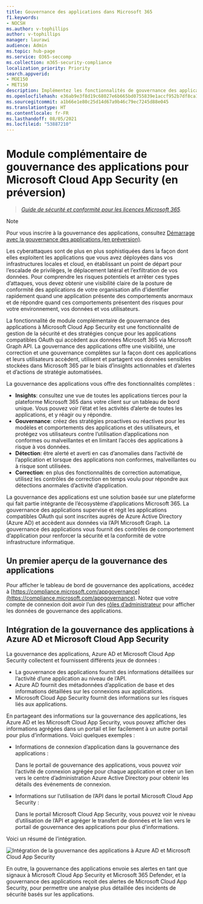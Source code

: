 ```yaml
---
title: Gouvernance des applications dans Microsoft 365
f1.keywords:
- NOCSH
ms.author: v-tophillips
author: v-tophillips
manager: laurawi
audience: Admin
ms.topic: hub-page
ms.service: O365-seccomp
ms.collection: m365-security-compliance
localization_priority: Priority
search.appverid:
- MOE150
- MET150
description: Implémentez les fonctionnalités de gouvernance des applications Microsoft pour régir vos applications.
ms.openlocfilehash: e36ab9e3f8d19c68027e6b665bd0755839e1accf952b7df8ca1fe1694c0a8bae
ms.sourcegitcommit: a1b66e1e80c25d14d67a9b46c79ec7245d88e045
ms.translationtype: HT
ms.contentlocale: fr-FR
ms.lasthandoff: 08/05/2021
ms.locfileid: "53887210"
---
```

# <a name="app-governance-add-on-to-microsoft-cloud-app-security-in-preview"></a>Module complémentaire de gouvernance des applications pour Microsoft Cloud App Security (en préversion)

>*[Guide de sécurité et conformité pour les licences Microsoft 365](https://aka.ms/ComplianceSD).*

> [!NOTE]
> Pour vous inscrire à la gouvernance des applications, consultez [Démarrage avec la gouvernance des applications (en préversion)](app-governance-get-started.md#add-app-governance-to-your-microsoft-365-account).

Les cyberattaques sont de plus en plus sophistiquées dans la façon dont elles exploitent les applications que vous avez déployées dans vos infrastructures locales et cloud, en établissant un point de départ pour l’escalade de privilèges, le déplacement latéral et l’exfiltration de vos données. Pour comprendre les risques potentiels et arrêter ces types d’attaques, vous devez obtenir une visibilité claire de la posture de conformité des applications de votre organisation afin d’identifier rapidement quand une application présente des comportements anormaux et de répondre quand ces comportements présentent des risques pour votre environnement, vos données et vos utilisateurs.

La fonctionnalité de module complémentaire de gouvernance des applications à Microsoft Cloud App Security est une fonctionnalité de gestion de la sécurité et des stratégies conçue pour les applications compatibles OAuth qui accèdent aux données Microsoft 365 via Microsoft Graph API. La gouvernance des applications offre une visibilité, une correction et une gouvernance complètes sur la façon dont ces applications et leurs utilisateurs accèdent, utilisent et partagent vos données sensibles stockées dans Microsoft 365 par le biais d’insights actionnables et d’alertes et d’actions de stratégie automatisées.

<!--
The scale of ongoing cybersecurity incidents affecting large enterprises and smaller businesses highlights the dangers of supply chain attacks and the need to strengthen the security and compliance posture of every organization. Accelerated cloud adoption with Microsoft 365 and its rich application ecosystem are constantly growing. Attackers are gaining organizational footholds through applications because:

- Users are typically unaware of the risks when consenting to the use of applications. 
- App developers and independent software vendors (ISVs) do not yet have Security Development Lifecycle (SDL) best practices in place to address attacker techniques.
-->

La gouvernance des applications vous offre des fonctionnalités complètes :

- **Insights**: consultez une vue de toutes les applications tierces pour la plateforme Microsoft 365 dans votre client sur un tableau de bord unique. Vous pouvez voir l’état et les activités d’alerte de toutes les applications, et y réagir ou y répondre.
- **Gouvernance**: créez des stratégies proactives ou réactives pour les modèles et comportements des applications et des utilisateurs, et protégez vos utilisateurs contre l’utilisation d’applications non conformes ou malveillantes et en limitant l’accès des applications à risque à vos données.
- **Détection**: être alerté et averti en cas d’anomalies dans l’activité de l’application et lorsque des applications non conformes, malveillantes ou à risque sont utilisées.
- **Correction**: en plus des fonctionnalités de correction automatique, utilisez les contrôles de correction en temps voulu pour répondre aux détections anormales d’activité d’application.

La gouvernance des applications est une solution basée sur une plateforme qui fait partie intégrante de l’écosystème d’applications Microsoft 365. La gouvernance des applications supervise et régit les applications compatibles OAuth qui sont inscrites auprès de Azure Active Directory (Azure AD) et accèdent aux données via l’API Microsoft Graph. La gouvernance des applications vous fournit des contrôles de comportement d’application pour renforcer la sécurité et la conformité de votre infrastructure informatique.

## <a name="a-first-glimpse-at-app-governance"></a>Un premier aperçu de la gouvernance des applications

Pour afficher le tableau de bord de gouvernance des applications, accédez à [https://compliance.microsoft.com/appgovernance](https://compliance.microsoft.com/appgovernance). Notez que votre compte de connexion doit avoir l’un des [rôles d’administrateur](app-governance-get-started.md#administrator-roles) pour afficher les données de gouvernance des applications.

## <a name="app-governance-integration-with-azure-ad-and-microsoft-cloud-app-security"></a>Intégration de la gouvernance des applications à Azure AD et Microsoft Cloud App Security

La gouvernance des applications, Azure AD et Microsoft Cloud App Security collectent et fournissent différents jeux de données :

- La gouvernance des applications fournit des informations détaillées sur l’activité d’une application au niveau de l’API.
- Azure AD fournit des métadonnées d’application de base et des informations détaillées sur les connexions aux applications.
- Microsoft Cloud App Security fournit des informations sur les risques liés aux applications.

En partageant des informations sur la gouvernance des applications, les Azure AD et les Microsoft Cloud App Security, vous pouvez afficher des informations agrégées dans un portail et lier facilement à un autre portail pour plus d’informations. Voici quelques exemples :

- Informations de connexion d’application dans la gouvernance des applications :

  Dans le portail de gouvernance des applications, vous pouvez voir l’activité de connexion agrégée pour chaque application et créer un lien vers le centre d’administration Azure Active Directory pour obtenir les détails des événements de connexion.

<!--
- App API usage information in the Azure Active Directory admin center:

  From the Azure Active Directory admin center, you can see the aggregated app usage information and link to the app governance portal for the details of app usage.
-->
- Informations sur l’utilisation de l’API dans le portail Microsoft Cloud App Security :

  Dans le portail Microsoft Cloud App Security, vous pouvez voir le niveau d’utilisation de l’API et agréger le transfert de données et le lien vers le portail de gouvernance des applications pour plus d’informations.

Voici un résumé de l’intégration.

![Intégration de la gouvernance des applications à Azure AD et Microsoft Cloud App Security](..\media\manage-app-protection-governance\mapg-integration.png)

En outre, la gouvernance des applications envoie ses alertes en tant que signaux à Microsoft Cloud App Security et Microsoft 365 Defender, et la gouvernance des applications reçoit des alertes de Microsoft Cloud App Security, pour permettre une analyse plus détaillée des incidents de sécurité basés sur les applications.

<!--
Integration of alerts with MCAS and M365 Defender
Azure AD IP detections in progress to surface in M365 Defender

## Integration with Azure AD

**Feedback from Anand:** We should add some details on how MAPG works with M365 Defender (previously MTP). Also, we should highlight the integration with MCAS and AAD.

Key cross-reference resources:

- [What is application management in Azure Active Directory](https://docs.microsoft.com/azure/active-directory/manage-apps/what-is-application-management)
- [Common application management scenarios for Azure Active Directory (especially scenarios 3-4)](https://docs.microsoft.com/cloud-app-security/monitor-alerts)
- [Azure Active Directory Identity Governance documentation](https://docs.microsoft.com/azure/active-directory/governance/)
- [Managing access to apps using Azure AD](https://docs.microsoft.com/azure/active-directory/manage-apps/what-is-access-management)

## Integration with Microsoft Cloud App Security

Key cross-reference resources:

- [Cloud App Security anomaly detection alerts investigation guide](https://docs.microsoft.com/cloud-app-security/investigate-anomaly-alerts#unusual-addition-of-credentials-to-an-oauth-app)
- [Monitor alerts raised in Cloud App Security](https://docs.microsoft.com/cloud-app-security/monitor-alerts)
- [Control which third-party cloud OAuth apps get permissions](https://docs.microsoft.com/cloud-app-security/manage-app-permissions)

-->
